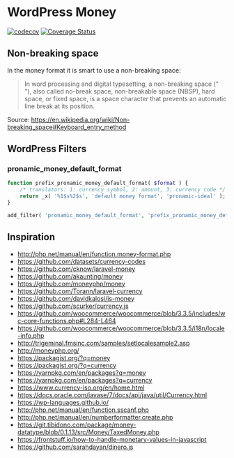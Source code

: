 # WordPress Money

[![codecov](https://codecov.io/gh/pronamic/wp-money/branch/develop/graph/badge.svg?token=IqgPWjpzKf)](https://codecov.io/gh/pronamic/wp-money)
[![Coverage Status](https://coveralls.io/repos/github/pronamic/wp-money/badge.svg?branch=develop)](https://coveralls.io/github/pronamic/wp-money?branch=develop)

## Non-breaking space

In the money format it is smart to use a non-breaking space:

> In word processing and digital typesetting, a non-breaking space (" "), also called no-break space, non-breakable space (NBSP), hard space,
> or fixed space, is a space character that prevents an automatic line break at its position.

Source: https://en.wikipedia.org/wiki/Non-breaking_space#Keyboard_entry_method

## WordPress Filters

### pronamic_money_default_format

```php
function prefix_pronamic_money_default_format( $format ) {
	/* translators: 1: currency symbol, 2: amount, 3: currency code */
	return _x( '%1$s%2$s', 'default money format', 'pronamic-ideal' );
}

add_filter( 'pronamic_money_default_format', 'prefix_pronamic_money_default_format' );
```

## Inspiration

*	http://php.net/manual/en/function.money-format.php
*	https://github.com/datasets/currency-codes
*	https://github.com/cknow/laravel-money
*	https://github.com/akaunting/money
*	https://github.com/moneyphp/money
*	https://github.com/Torann/laravel-currency
*	https://github.com/davidkalosi/js-money
*	https://github.com/scurker/currency.js
*	https://github.com/woocommerce/woocommerce/blob/3.3.5/includes/wc-core-functions.php#L284-L464
*	https://github.com/woocommerce/woocommerce/blob/3.3.5/i18n/locale-info.php
*	http://trigeminal.fmsinc.com/samples/setlocalesample2.asp
*	http://moneyphp.org/
*	https://packagist.org/?q=money
*	https://packagist.org/?q=currency
*	https://yarnpkg.com/en/packages?q=money
*	https://yarnpkg.com/en/packages?q=currency
*	https://www.currency-iso.org/en/home.html
*	https://docs.oracle.com/javase/7/docs/api/java/util/Currency.html
*	https://wp-languages.github.io/
*	http://php.net/manual/en/function.sscanf.php
*	http://php.net/manual/en/numberformatter.create.php
*	https://git.tibidono.com/package/money-datatype/blob/0.1.13/src/Money/TaxedMoney.php
*	https://frontstuff.io/how-to-handle-monetary-values-in-javascript
*	https://github.com/sarahdayan/dinero.js
